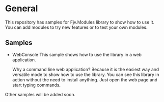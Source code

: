 # General

This repository has samples for Fjv.Modules library to show how to use it. You can add modules to try new features or to test your own modules.

## Samples

- WebConsole
  This sample shows how to use the library in a web application.

  Why a command line web application? Because it is the easiest way and versatile mode to show how to use the library. You can see this library in action without the need to install anything. Just open the web page and start typing commands.

Other samples will be added soon.